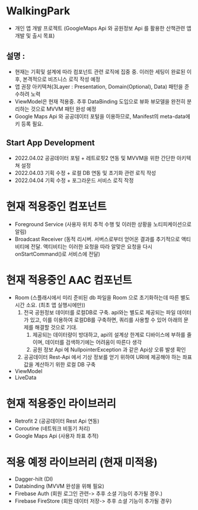 # WalkingPark 
- 개인 앱 개발 프로젝트 (GoogleMaps Api 와 공원정보 Api 를 활용한 산책관련 앱 개발 및 출시 목표)

## 설명 :
- 현재는 기획및 설계에 따라 컴포넌트 관련 로직에 집중 중. 이러한 세팅이 완료된 이후, 본격적으로 비즈니스 로직 작성 예정
- 앱 권장 아키텍쳐(3Layer : Presentation, Domain(Optional), Data) 패턴을 준수하려 노력
- ViewModel은 현재 적용중. 추후 DataBinding 도입으로 뷰화 뷰모델을 완전히 분리하는 것으로 MVVM 패턴 완성 예정 
- Google Maps Api 와 공공데이터 포털을 이용하므로, Manifest의 meta-data에 키 등록 필요.

## Start App Development
- 2022.04.02 공공데이터 포털 + 레트로핏2 연동 및 MVVM을 위한 간단한 아키텍쳐 설정
- 2022.04.03 기획 수정 + 로컬 DB 연동 및 초기화 관련 로직 작성
- 2022.04.04 기획 수정 + 포그라운드 서비스 로직 작정

# 현재 적용중인 컴포넌트
- Foreground Service (사용자 위치 추적 수행 및 이러한 상황을 노티피케이션으로 알림)
- Broadcast Receiver (동적 리시버. 서버스로부터 얻어온 결과를 추기적으로 액티비티에 전달. 액티비티는 이러한 요청을 따라 알맞은 요청을 다시 onStartCommand()로 서비스에 전달)

# 현재 적용중인 AAC 컴포넌트
- Room (스플래시에서 미리 준비된 db 파일을 Room 으로 초기화하는데 따른 별도 시간 소요. (최초 앱 실행시에만))
  1. 전국 공원정보 데이터를 로컬DB로 구축. api와는 별도로 제공되는 파일 데이터가 있고, 이를 이용하여 로컬DB를 구축하면, 쿼리를 사용할 수 있어 아래의 문제를 해결할 것으로 기대.
        1. 제공되는 데이터량이 방대하고, api의 설계상 한계로 디바이스에 부하를 줄이며, 데이터를 검색하기에는 어려움이 따른다 생각 
        2. 공원 정보 Api 에 NullpointerException 과 같은 Api상 오류 발생 확인 
  3. 공공데이터 Rest-Api 에서 기상 정보를 얻기 위하여 URI에 제공해야 하는 좌표값을 계산하기 위한 로컬 DB 구축
- ViewModel
- LiveData 

# 현재 적용중인 라이브러리
- Retrofit 2 (공공데이터 Rest Api 연동)
- Coroutine (네트워크 비동기 처리)
- Google Maps Api (사용자 좌표 추적)

# 적용 예정 라이브러리 (현재 미적용)
- Dagger-hilt (DI)
- Databinding (MVVM 완성을 위해 필요)
- Firebase Auth (회원 로그인 관련-> 추후 소셜 기능이 추가될 경우.)
- Firebase FireStore (회원 데이터 저장-> 추후 소셜 기능이 추가될 경우)
